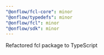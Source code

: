 ```yaml
---
"@onflow/fcl-core": minor
"@onflow/typedefs": minor
"@onflow/fcl": minor
"@onflow/sdk": minor
---
```


Refactored fcl package to TypeScript
